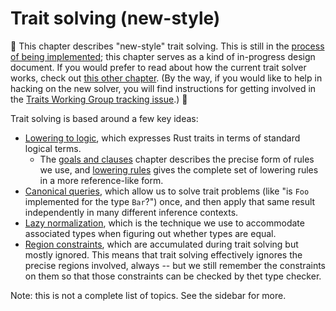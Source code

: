 # Trait solving (new-style)

🚧 This chapter describes "new-style" trait solving. This is still in the
[process of being implemented][wg]; this chapter serves as a kind of
in-progress design document. If you would prefer to read about how the
current trait solver works, check out
[this other chapter](./traits/resolution.html). (By the way, if you
would like to help in hacking on the new solver, you will find
instructions for getting involved in the
[Traits Working Group tracking issue][wg].) 🚧

[wg]: https://github.com/rust-lang/rust/issues/48416

Trait solving is based around a few key ideas:

- [Lowering to logic](./traits/lowering-to-logic.html), which expresses
  Rust traits in terms of standard logical terms.
  - The [goals and clauses](./traits/goals-and-clauses.html) chapter
    describes the precise form of rules we use, and
    [lowering rules](./traits/lowering-rules.html) gives the complete set of
    lowering rules in a more reference-like form.
- [Canonical queries](./traits/canonical-queries.html), which allow us
  to solve trait problems (like "is `Foo` implemented for the type
  `Bar`?") once, and then apply that same result independently in many
  different inference contexts.
- [Lazy normalization](./traits/associated-types.html), which is the
  technique we use to accommodate associated types when figuring out
  whether types are equal.
- [Region constraints](./traits/regions.html), which are accumulated
  during trait solving but mostly ignored. This means that trait
  solving effectively ignores the precise regions involved, always --
  but we still remember the constraints on them so that those
  constraints can be checked by thet type checker.
  
Note: this is not a complete list of topics. See the sidebar for more.
